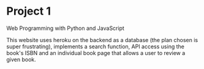 # Project 1

Web Programming with Python and JavaScript

This website uses heroku on the backend as a database (the plan chosen is super frustrating), implements a search function, API access using the book's ISBN and an individual book page that allows a user to review a given book.


